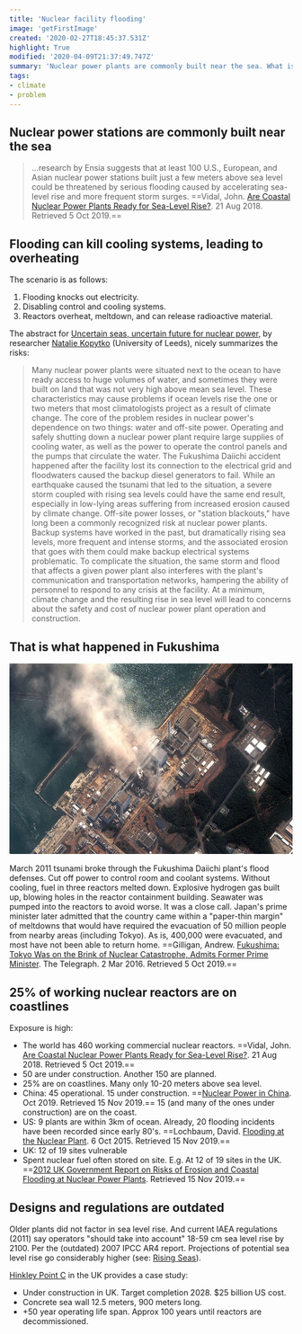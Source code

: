 ```yaml
---
title: 'Nuclear facility flooding'
image: 'getFirstImage'
created: '2020-02-27T18:45:37.531Z'
highlight: True
modified: '2020-04-09T21:37:49.747Z'
summary: 'Nuclear power plants are commonly built near the sea. What is their risk exposure to sea level rise and increasing storm severity?'
tags:
- climate
- problem
---
```



## Nuclear power stations are commonly built near the sea

> ...research by Ensia suggests that at least 100 U.S., European, and Asian nuclear power stations built just a few meters above sea level could be threatened by serious flooding caused by accelerating sea-level rise and more frequent storm surges. ==<span class='citation' title='Citation'><span class='cite-author' title='Authors'>Vidal, John.</span> <span class='cite-title' title='Title'><a href='https://www.hakaimagazine.com/features/are-coastal-nuclear-power-plants-ready-for-sea-level-rise/'>Are Coastal Nuclear Power Plants Ready for Sea-Level Rise?</a>.</span> <span class='cite-issued' title='Issued'>21 Aug 2018.</span> <span class='cite-accessed' title='Accessed'>Retrieved 5 Oct 2019.</span></span>==

## Flooding can kill cooling systems, leading to overheating

The scenario is as follows:

1.  Flooding knocks out electricity.
2.  Disabling control and cooling systems.
3.  Reactors overheat, meltdown, and can release radioactive material.

The abstract for [Uncertain seas, uncertain future for nuclear power](https://www.tandfonline.com/doi/abs/10.1177/0096340215571905?journalCode=rbul20#abstract), by researcher [Natalie Kopytko](https://environment.leeds.ac.uk/see/staff/8889/dr-natalie-kopytko) (University of Leeds), nicely summarizes the risks:

> Many nuclear power plants were situated next to the ocean to have ready access to huge volumes of water, and sometimes they were built on land that was not very high above mean sea level. These characteristics may cause problems if ocean levels rise the one or two meters that most climatologists project as a result of climate change. The core of the problem resides in nuclear power's dependence on two things: water and off-site power. Operating and safely shutting down a nuclear power plant require large supplies of cooling water, as well as the power to operate the control panels and the pumps that circulate the water. The Fukushima Daiichi accident happened after the facility lost its connection to the electrical grid and floodwaters caused the backup diesel generators to fail. While an earthquake caused the tsunami that led to the situation, a severe storm coupled with rising sea levels could have the same end result, especially in low-lying areas suffering from increased erosion caused by climate change. Off-site power losses, or "station blackouts," have long been a commonly recognized risk at nuclear power plants. Backup systems have worked in the past, but dramatically rising sea levels, more frequent and intense storms, and the associated erosion that goes with them could make backup electrical systems problematic. To complicate the situation, the same storm and flood that affects a given power plant also interferes with the plant's communication and transportation networks, hampering the ability of personnel to respond to any crisis at the facility. At a minimum, climate change and the resulting rise in sea level will lead to concerns about the safety and cost of nuclear power plant operation and construction.

## That is what happened in Fukushima

![Aerial view of damage to the Fukushima nuclear power plant. Credit: Getty Images](../img/posts/fukushima-aerial-gettyimages.jpg "Photo")

March 2011 tsunami broke through the Fukushima Daiichi plant's flood defenses. Cut off power to control room and coolant systems. Without cooling, fuel in three reactors melted down. Explosive hydrogen gas built up, blowing holes in the reactor containment building. Seawater was pumped into the reactors to avoid worse. It was a close call. Japan's prime minister later admitted that the country came within a "paper-thin margin" of meltdowns that would have required the evacuation of 50 million people from nearby areas (including Tokyo). As is, 400,000 were evacuated, and most have not been able to return home. ==<span class='citation' title='Citation'><span class='cite-author' title='Authors'>Gilligan, Andrew.</span> <span class='cite-title' title='Title'><a href='https://www.telegraph.co.uk/news/worldnews/asia/japan/12184114/Fukushima-Tokyo-was-on-the-brink-of-nuclear-catastrophe-admits-former-prime-minister.html'>Fukushima: Tokyo Was on the Brink of Nuclear Catastrophe, Admits Former Prime Minister</a>.</span> <span class='cite-container' title='Newspaper'>The Telegraph.</span> <span class='cite-issued' title='Issued'>2 Mar 2016.</span> <span class='cite-accessed' title='Accessed'>Retrieved 5 Oct 2019.</span></span>==

## 25% of working nuclear reactors are on coastlines

Exposure is high:

-   The world has 460 working commercial nuclear reactors. ==<span class='citation' title='Citation'><span class='cite-author' title='Authors'>Vidal, John.</span> <span class='cite-title' title='Title'><a href='https://www.hakaimagazine.com/features/are-coastal-nuclear-power-plants-ready-for-sea-level-rise/'>Are Coastal Nuclear Power Plants Ready for Sea-Level Rise?</a>.</span> <span class='cite-issued' title='Issued'>21 Aug 2018.</span> <span class='cite-accessed' title='Accessed'>Retrieved 5 Oct 2019.</span></span>==
-   50 are under construction. Another 150 are planned.
-   25% are on coastlines. Many only 10-20 meters above sea level.
-   China: 45 operational. 15 under construction. ==<span class='citation' title='Citation'><span class='cite-title' title='Title'><a href='https://www.world-nuclear.org/information-library/country-profiles/countries-a-f/china-nuclear-power.aspx'>Nuclear Power in China</a>.</span> <span class='cite-issued' title='Issued'>Oct 2019.</span> <span class='cite-accessed' title='Accessed'>Retrieved 15 Nov 2019.</span></span>== 15 (and many of the ones under construction) are on the coast.
-   US: 9 plants are within 3km of ocean. Already, 20 flooding incidents have been recorded since early 80's. ==<span class='citation' title='Citation'><span class='cite-author' title='Authors'>Lochbaum, David.</span> <span class='cite-title' title='Title'><a href='https://allthingsnuclear.org/dlochbaum/flooding-at-the-nuclear-plant'>Flooding at the Nuclear Plant</a>.</span> <span class='cite-issued' title='Issued'>6 Oct 2015.</span> <span class='cite-accessed' title='Accessed'>Retrieved 15 Nov 2019.</span></span>==
-   UK: 12 of 19 sites vulnerable
-   Spent nuclear fuel often stored on site. E.g. At 12 of 19 sites in the UK. ==<span class='citation' title='Citation'><span class='cite-title' title='Title'><a href='https://www.scribd.com/document/84289220/Nuclear-sites'>2012 UK Government Report on Risks of Erosion and Coastal Flooding at Nuclear Power Plants</a>.</span> <span class='cite-accessed' title='Accessed'>Retrieved 15 Nov 2019.</span></span>==

## Designs and regulations are outdated

Older plants did not factor in sea level rise. And current IAEA regulations (2011) say operators "should take into account" 18-59 cm sea level rise by 2100. Per the (outdated) 2007 IPCC AR4 report. Projections of potential sea level rise go considerably higher (see: [Rising Seas](/posts/rising-seas/)).

[Hinkley Point C](https://en.wikipedia.org/wiki/Hinkley_Point_C_nuclear_power_station) in the UK provides a case study:

-   Under construction in UK. Target completion 2028. \$25 billion US cost.
-   Concrete sea wall 12.5 meters, 900 meters long.
-   +50 year operating life span. Approx 100 years until reactors are decommissioned.
